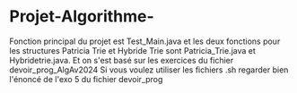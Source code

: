 # Projet-Algorithme-
Fonction principal du projet est Test_Main.java et les deux fonctions pour les structures Patricia Trie et Hybride Trie sont Patricia_Trie.java et Hybridetrie.java.
Et on s'est basé sur les exercices du fichier devoir_prog_AlgAv2024
Si vous voulez utiliser les fichiers .sh regarder bien l'énoncé de l'exo 5 du fichier devoir_prog 
